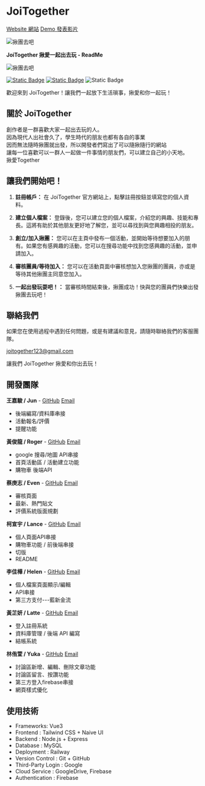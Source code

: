 # JoiTogether

[Website 網站]()
[Demo 發表影片]()

![揪團去吧](/Joitogether/src/assets/jojoitogeter.png 'Joitogether<3')

**JoiTogether 揪愛一起出去玩 - ReadMe**

![揪團去吧](/Joitogether/src/assets/Joi.png 'Joitogether<3')

[![Static Badge](https://img.shields.io/badge/JoiTogether-check-Turquoise?logo=github)](https://github.com/Joitogether)
[![Static Badge](https://img.shields.io/badge/FaceBook-ABOUT_ME-Turquoise?logo=facebook)](https://www.facebook.com/profile.php?id=61569158736978) ![Static Badge](https://img.shields.io/badge/%F0%9F%93%85Last_updete-January_01_2025-Turquoise)

歡迎來到 JoiTogether！讓我們一起放下生活瑣事，揪愛和你一起玩！

## 關於 JoiTogether

創作者是一群喜歡大家一起出去玩的人。  
 因為現代人出社會久了，學生時代的朋友也都有各自的事業  
 因而無法隨時揪團就出發，所以開發者們寫出了可以隨揪隨行的網站  
 讓每一位喜歡可以一群人一起做一件事情的朋友們，可以建立自己的小天地。  
 揪愛Together

## 讓我們開始吧！

1. **註冊帳戶：** 在 JoiTogether 官方網站上，點擊註冊按鈕並填寫您的個人資料。

2. **建立個人檔案：** 登錄後，您可以建立您的個人檔案，介紹您的興趣、技能和專長。這將有助於其他朋友更好地了解您，並可以尋找到與您興趣相投的朋友。

3. **創立/加入揪團：** 您可以在主頁中發布一個活動，並開始等待想要加入的朋有。如果您有感興趣的活動，您可以在搜尋功能中找到您感興趣的活動，並申請加入。

4. **審核團員/等待加入：** 您可以在活動頁面中審核想加入您揪團的團員，亦或是等待其他揪團主同意您加入。

5. **一起出發玩耍吧！：** 當審核時間結束後，揪團成功！快與您的團員們快樂出發 揪團去玩吧！

## 聯絡我們

如果您在使用過程中遇到任何問題，或是有建議和意見，請隨時聯絡我們的客服團隊。

joitogether123@gmail.com

讓我們 JoiTogether 揪愛和你出去玩！

## 開發團隊

**王嘉駿 / Jun** -
[GitHub](https://github.com/Junwanghere)
[Email]()

- 後端編寫/資料庫串接
- 活動報名/評價
- 提醒功能

**黃俊龍 / Roger** -
[GitHub](https://github.com/Roger0122)
[Email](a86527913@gmail.com)

- google 搜尋/地圖 API串接
- 首頁活動區 / 活動建立功能
- 購物車 後端API

**蔡庚志 / Even** -
[GitHub](https://github.com/ggps9924114)
[Email](ggps9924114@gmail.com)

- 審核頁面
- 最新、熱門貼文
- 評價系統版面規劃

**柯宣宇 / Lance** -
[GitHub](https://github.com/Yellowaystry)
[Email](kk772641@gmail.com)

- 個人頁面API串接
- 購物車功能 / 前後端串接
- 切版
- README

**李佳樺 / Helen** -
[GitHub](https://github.com/h-e-l-e-n)
[Email](leeleilei07@gmail.com)

- 個人檔案頁面顯示/編輯
- API串接
- 第三方支付---藍新金流

**黃芷妍 / Latte** -
[GitHub](https://github.com/Warmlatte)
[Email](latte.0975582420@gmail.com)

- 登入註冊系統
- 資料庫管理 / 後端 API 編寫
- 結帳系統

**林侑萱 / Yuka** -
[GitHub](https://github.com/yucochann)
[Email](yuca.work@gmail.com)

- 討論區新增、編輯、刪除文章功能
- 討論區留言、按讚功能
- 第三方登入firebase串接
- 網頁樣式優化

## 使用技術

- Frameworks: Vue3
- Frontend : Tailwind CSS + Naive UI
- Backend : Node.js + Express
- Database : MySQL
- Deployment : Railway
- Version Control : Git + GitHub
- Third-Party Login : Google
- Cloud Service : GoogleDrive, Firebase
- Authentication : Firebase

